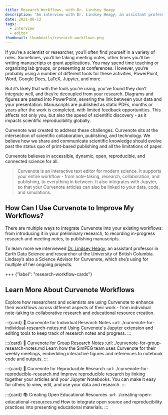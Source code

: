 ```yaml
---
title: Research Workflows, with Dr. Lindsey Heagy
description: 'An interview with Dr. Lindsey Heagy, an assistant professor in Earth Data Science and researcher at the University of British Columbia. Lindsey is also a Science Advisor for Curvenote.'
date: 2021-08-13
tags:
  - interview
  - editor
thumbnail: thumbnails/research-workflows.png
---
```


If you’re a scientist or researcher, you’ll often find yourself in a variety of roles. Sometimes, you’ll be taking meeting notes, other times you’ll be writing manuscripts or grant applications. You may spend time teaching or organizing lab groups, or presenting at conferences. However, you’re probably using a number of different tools for these activities, PowerPoint, Word, Google Docs, LaTeX, Jupyter, and more.

But it’s likely that with the tools you’re using, you’ve found they don’t integrate well, and they’re decoupled from your research. Diagrams and figures are pasted into PowerPoint, severing the link between your data and your presentation. Manuscripts are published as static PDFs, months or years after the work is completed, with limited feedback opportunities. This affects not only you, but also the speed of scientific discovery - as it impacts scientific reproducibility globally.

Curvenote was created to address these challenges. Curvenote sits at the intersection of scientific collaboration, publishing, and technology. We believe how we share and communicate scientific knowledge should evolve past the status quo of print-based publishing and all the limitations of paper.

Curvenote believes in accessible, dynamic, open, reproducible, and connected science for all.

> Curvenote is an interactive text editor for modern science. It supports your entire workflow - from note-taking, research, collaboration, and publishing, to everything in between. It also integrates with Jupyter, so that your Curvenote articles can also be linked to your data, code, and simulations.

## How Can I Use Curvenote to Improve My Workflows?

There are multiple ways to integrate Curvenote into your existing workflows: from introducing it in your preliminary research, to recording in-progress research and meeting notes, to publishing manuscripts.

To learn more we interviewed [Dr. Lindsey Heagy](https://lindseyjh.ca/), an assistant professor in Earth Data Science and researcher at the University of British Columbia. Lindsey’s also a Science Advisor for Curvenote, which she’s using for multiple of her ongoing projects.

+++ {"label": "research-workflow-cards"}

## Learn More About Curvenote Workflows

Explore how researchers and scientists are using Curvenote to enhance their workflows across different aspects of their work - from individual note-taking to collaborative research and educational resource creation.

:::{card} 📝 Curvenote for Individual Research Notes
:url: ./curvenote-for-individual-research-notes.md
Using Curvenote's Jupyter extension and editing tools to keep track of research notes and progress.
:::

:::{card} 👥 Curvenote for Group Research Notes
:url: ./curvenote-for-group-research-notes.md
Learn how the SimPEG team uses Curvenote for their weekly meetings, embedding interactive figures and references to notebook code and outputs.
:::

:::{card} 🔄 Curvenote for Reproducible Research
:url: ./curvenote-for-reproducible-research.md
Improve reproducible research by linking together your articles and your Jupyter Notebooks. You can make it easy for others to view, edit, and use your data and research.
:::

:::{card} 📚 Creating Open Educational Resources
:url: ./creating-open-educational-resources.md
How to integrate open source and reproducibility practices into presenting educational materials.
:::

